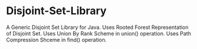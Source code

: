 # Disjoint-Set-Library
A Generic Disjoint Set Library for Java.
Uses Rooted Forest Representation of Disjoint Set.
Uses Union By Rank Scheme in union() operation.
Uses Path Compression Shceme in find() operation.

